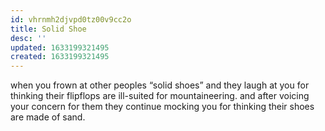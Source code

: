 ```yaml
---
id: vhrnmh2djvpd0tz00v9cc2o
title: Solid Shoe
desc: ''
updated: 1633199321495
created: 1633199321495
---
```


when you frown at other peoples “solid shoes” and they laugh at you for thinking their flipflops are ill-suited for mountaineering. and after voicing your concern for them they continue mocking you for thinking their shoes are made of sand.
